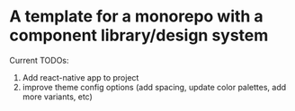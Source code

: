 # A template for a monorepo with a component library/design system

Current TODOs:

1. Add react-native app to project
2. improve theme config options (add spacing, update color palettes, add more variants, etc)
